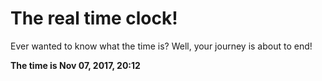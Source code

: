 # The real time clock!

Ever wanted to know what the time is? Well, your journey is about to end!

**The time is Nov 07, 2017, 20:12**